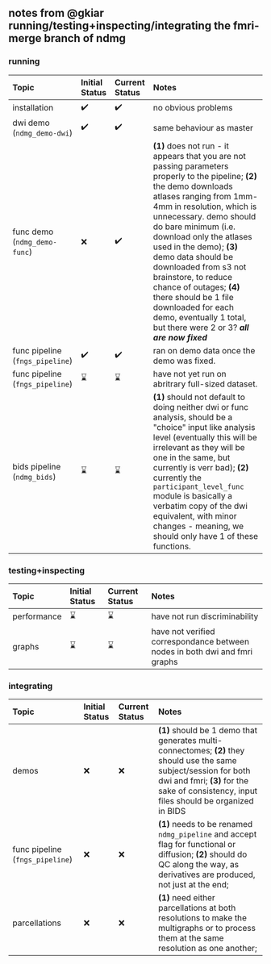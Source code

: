 ## notes from @gkiar running/testing+inspecting/integrating the fmri-merge branch of ndmg

### running
| Topic | Initial Status | Current Status | Notes |
|:------|:---------------|:---------------|:------|
| installation | :heavy_check_mark: | :heavy_check_mark: | no obvious problems |
| dwi demo (`ndmg_demo-dwi`) | :heavy_check_mark: | :heavy_check_mark: | same behaviour as master |
| func demo (`ndmg_demo-func`) | :x: | :heavy_check_mark: | **(1)** does not run - it appears that you are not passing parameters properly to the pipeline; **(2)** the demo downloads atlases ranging from 1mm-4mm in resolution, which is unnecessary. demo should do bare minimum (i.e. download only the atlases used in the demo); **(3)** demo data should be downloaded from s3 not brainstore, to reduce chance of outages; **(4)** there should be 1 file downloaded for each demo, eventually 1 total, but there were 2 or 3? ***all are now fixed***|
| func pipeline (`fngs_pipeline`) | :heavy_check_mark: | :heavy_check_mark: | ran on demo data once the demo was fixed. |
| func pipeline (`fngs_pipeline`) | :hourglass: | :hourglass: | have not yet run on abritrary full-sized dataset. |
| bids pipeline (`ndmg_bids`) | :hourglass: | :hourglass: | **(1)** should not default to doing neither dwi or func analysis, should be a "choice" input like analysis level (eventually this will be irrelevant as they will be one in the same, but currently is verr bad); **(2)** currently the `participant_level_func` module is basically a verbatim copy of the dwi equivalent, with minor changes - meaning, we should only have 1 of these functions. |


### testing+inspecting
| Topic | Initial Status | Current Status | Notes |
|:------|:---------------|:---------------|:------|
| performance | :hourglass: | :hourglass: | have not run discriminability |
| graphs| :hourglass: | :hourglass: | have not verified correspondance between nodes in both dwi and fmri graphs |



### integrating
| Topic | Initial Status | Current Status | Notes |
|:------|:---------------|:---------------|:------|
| demos | :x: | :x: | **(1)** should be 1 demo that generates multi-connectomes; **(2)** they should use the same subject/session for both dwi and fmri; **(3)** for the sake of consistency, input files should be organized in BIDS |
| func pipeline (`fngs_pipeline`) | :x: | :x: | **(1)** needs to be renamed `ndmg_pipeline` and accept flag for functional or diffusion; **(2)** should do QC along the way, as derivatives are produced, not just at the end; |
| parcellations | :x: | :x: | **(1)** need either parcellations at both resolutions to make the multigraphs or to process them at the same resolution as one another; |
